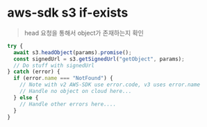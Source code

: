 # aws-sdk s3 if-exists

> head 요청을 통해서 object가 존재하는지 확인

```ts
try {
  await s3.headObject(params).promise();
  const signedUrl = s3.getSignedUrl("getObject", params);
  // Do stuff with signedUrl
} catch (error) {
  if (error.name === "NotFound") {
    // Note with v2 AWS-SDK use error.code, v3 uses error.name
    // Handle no object on cloud here...
  } else {
    // Handle other errors here....
  }
}
```
